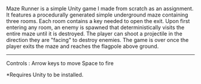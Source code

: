 Maze Runner is a simple Unity game I made from scratch as an assignment. 
It features a procedurally generated simple underground maze containing three rooms.
Each room contains a key needed to open the exit.
Upon first entering any room, an enemy is spawned that deterministically visits the entire maze until it is destroyed.
The player can shoot a projectile in the direction they are "facing" to destroy enemies.
The game is over once the player exits the maze and reaches the flagpole above ground.
________
Controls :
Arrow keys to move
Space to fire

*Requires Unity to be installed.
